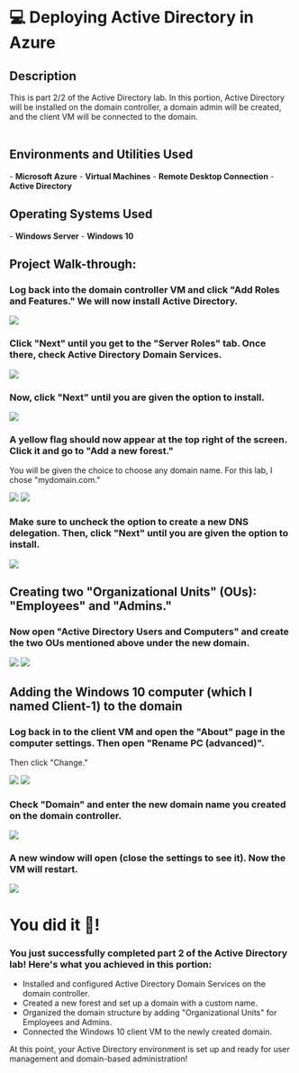 <h1>💻 Deploying Active Directory in Azure</h1> 

<h2>Description</h2> This is part 2/2 of the Active Directory lab. In this portion, Active Directory will be installed on the domain controller, a domain admin will be created, and the client VM will be connected to the domain. <br/><br /> 

<h2>Environments and Utilities Used</h2>
- <b>Microsoft Azure</b>
- <b>Virtual Machines</b>
- <b>Remote Desktop Connection</b>
- <b>Active Directory</b>

<h2>Operating Systems Used</h2>
- <b>Windows Server</b>
- <b>Windows 10</b>


<h2>Project Walk-through:</h2> 

<h3>Log back into the domain controller VM and click "Add Roles and Features." We will now install Active Directory.</h3> 
<img src="Capture2.JPG"> 

<h3>Click "Next" until you get to the "Server Roles" tab. Once there, check <b>Active Directory Domain Services</b>.</h3> 
<img src="Capture3.JPG"> 

<h3>Now, click "Next" until you are given the option to install.</h3> 
<img src="Capture4.JPG"> 

<h3>A yellow flag should now appear at the top right of the screen. Click it and go to "Add a new forest."</h3> 
<p>You will be given the choice to choose any domain name. For this lab, I chose "mydomain.com."</p> 
<img src="Capture5.JPG"> 
<img src="Capture6.JPG"> 

<h3>Make sure to uncheck the option to create a new DNS delegation. Then, click "Next" until you are given the option to install.</h3> 
<img src="Capture7.JPG"> 

<h2>Creating two "Organizational Units" (OUs): "Employees" and "Admins."</h2> 
<h3>Now open "Active Directory Users and Computers" and create the two OUs mentioned above <b>under the new domain</b>.</h3> 
<img src="Capture8.JPG"> <img src="Capture9.JPG"> 

<h2>Adding the Windows 10 computer (which I named Client-1) to the domain</h2> <h3>Log back in to the client VM and open the "About" page in the computer settings. Then open <b>"Rename PC (advanced)"</b>.</h3> 
<p>Then click "Change."</p> 
<img src="Annotation 2025-01-16 061043.png"> 
<img src="Annotation 2025-01-16 072940.png"> 

<h3>Check "Domain" and enter the new domain name you created on the domain controller.</h3> 
<img src="Annotation 2025-01-16 073006.png"> 

<h3>A new window will open (close the settings to see it). Now the VM will restart.</h3> 
<img src="Annotation 2025-01-16 073046.png"> 

<h1>You did it 🎉!</h1> <h3>You just successfully completed part 2 of the Active Directory lab! Here's what you achieved in this portion:</h3>
  <ul> 
    <li>Installed and configured Active Directory Domain Services on the domain controller.</li> 
    <li>Created a new forest and set up a domain with a custom name.</li> 
    <li>Organized the domain structure by adding "Organizational Units" for Employees and Admins.</li> 
    <li>Connected the Windows 10 client VM to the newly created domain.</li> 
  </ul> 
    
<p> At this point, your Active Directory environment is set up and ready for user management and domain-based administration!</p>
